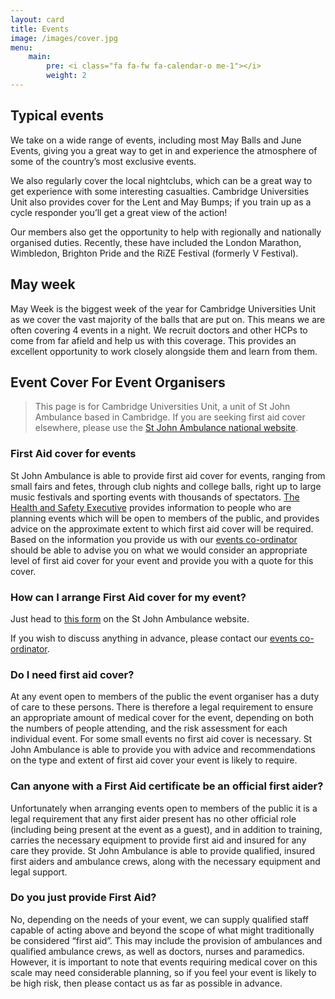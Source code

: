 ```yaml
---
layout: card
title: Events
image: /images/cover.jpg
menu:
    main:
        pre: <i class="fa fa-fw fa-calendar-o me-1"></i>
        weight: 2
---
```


## Typical events

We take on a wide range of events, including most May Balls and June Events, giving you a great way to get in and experience the atmosphere of some of the country’s most exclusive events.

We also regularly cover the local nightclubs, which can be a great way to get experience with some interesting casualties. Cambridge Universities Unit also provides cover for the Lent and May Bumps; if you train up as a cycle responder you’ll get a great view of the action!

Our members also get the opportunity to help with regionally and nationally organised duties. Recently, these have included the London Marathon, Wimbledon, Brighton Pride and the RiZE Festival (formerly V Festival).

## May week

May Week is the biggest week of the year for Cambridge Universities Unit as we cover the vast majority of the balls that are put on. This means we are often covering 4 events in a night. We recruit doctors and other HCPs to come from far afield and help us with this coverage. This provides an excellent opportunity to work closely alongside them and learn from them.

## Event Cover For Event Organisers

> This page is for Cambridge Universities Unit, a unit of St John Ambulance based in Cambridge. If you are seeking first aid cover elsewhere, please use the [St John Ambulance national website](https://www.cufas.co.uk/event-cover/www.sja.org.uk).

### First Aid cover for events

St John Ambulance is able to provide first aid cover for events, ranging from small fairs and fetes, through club nights and college balls, right up to large music festivals and sporting events with thousands of spectators. [The Health and Safety Executive](http://www.hse.gov.uk/) provides information to people who are planning events which will be open to members of the public, and provides advice on the approximate extent to which first aid cover will be required. Based on the information you provide us with our [events co-ordinator](committee) should be able to advise you on what we would consider an appropriate level of first aid cover for your event and provide you with a quote for this cover.

### How can I arrange First Aid cover for my event?

Just head to [this form](https://dips.sja.org.uk/customer/CreateDutyCustomer.asp?county=EER) on the St John Ambulance website.

If you wish to discuss anything in advance, please contact our [events co-ordinator](committee).

### Do I need first aid cover?

At any event open to members of the public the event organiser has a duty of care to these persons. There is therefore a legal requirement to ensure an appropriate amount of medical cover for the event, depending on both the numbers of people attending, and the risk assessment for each individual event. For some small events no first aid cover is necessary. St John Ambulance is able to provide you with advice and recommendations on the type and extent of first aid cover your event is likely to require.

### Can anyone with a First Aid certificate be an official first aider?

Unfortunately when arranging events open to members of the public it is a legal requirement that any first aider present has no other official role (including being present at the event as a guest), and in addition to training, carries the necessary equipment to provide first aid and insured for any care they provide. St John Ambulance is able to provide qualified, insured first aiders and ambulance crews, along with the necessary equipment and legal support.

### Do you just provide First Aid?

No, depending on the needs of your event, we can supply qualified staff capable of acting above and beyond the scope of what might traditionally be considered “first aid”. This may include the provision of ambulances and qualified ambulance crews, as well as doctors, nurses and paramedics. However, it is important to note that events requiring medical cover on this scale may need considerable planning, so if you feel your event is likely to be high risk, then please contact us as far as possible in advance.